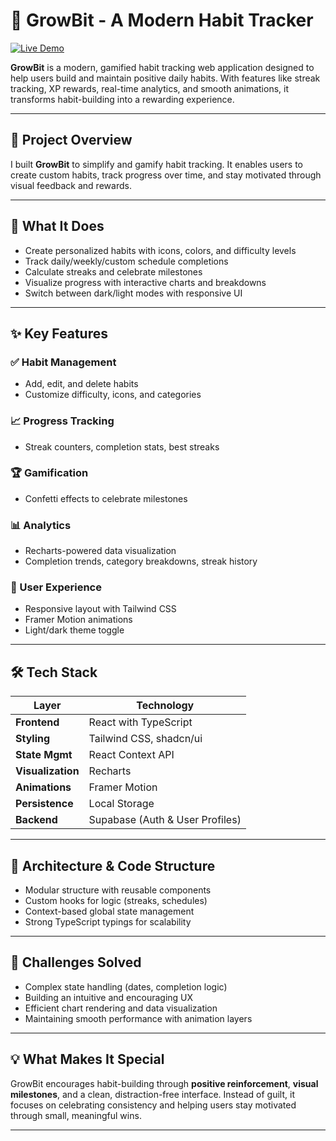 # 🌱 GrowBit - A Modern Habit Tracker

[![Live Demo](https://img.shields.io/badge/Live%20Demo-GrowBit-brightgreen)](https://growbit.vercel.app)

**GrowBit** is a modern, gamified habit tracking web application designed to help users build and maintain positive daily habits. With features like streak tracking, XP rewards, real-time analytics, and smooth animations, it transforms habit-building into a rewarding experience.

---

## 📌 Project Overview

I built **GrowBit** to simplify and gamify habit tracking. It enables users to create custom habits, track progress over time, and stay motivated through visual feedback and rewards.

---

## 🚀 What It Does

- Create personalized habits with icons, colors, and difficulty levels
- Track daily/weekly/custom schedule completions
- Calculate streaks and celebrate milestones
- Visualize progress with interactive charts and breakdowns
- Switch between dark/light modes with responsive UI

---

## ✨ Key Features

### ✅ Habit Management  
- Add, edit, and delete habits  
- Customize difficulty, icons, and categories  

### 📈 Progress Tracking  
- Streak counters, completion stats, best streaks  

### 🏆 Gamification  
- Confetti effects to celebrate milestones  

### 📊 Analytics  
- Recharts-powered data visualization  
- Completion trends, category breakdowns, streak history  

### 🌙 User Experience  
- Responsive layout with Tailwind CSS  
- Framer Motion animations  
- Light/dark theme toggle  

---

## 🛠️ Tech Stack

| Layer             | Technology                         |
|------------------|------------------------------------|
| **Frontend**      | React with TypeScript              |
| **Styling**       | Tailwind CSS, shadcn/ui            |
| **State Mgmt**    | React Context API                  |
| **Visualization** | Recharts                           |
| **Animations**    | Framer Motion                      |
| **Persistence**   | Local Storage                      |
| **Backend**       | Supabase (Auth & User Profiles)    |

---

## 🧱 Architecture & Code Structure

- Modular structure with reusable components  
- Custom hooks for logic (streaks, schedules)  
- Context-based global state management  
- Strong TypeScript typings for scalability  

---

## 🎯 Challenges Solved

- Complex state handling (dates, completion logic)  
- Building an intuitive and encouraging UX  
- Efficient chart rendering and data visualization  
- Maintaining smooth performance with animation layers  

---

## 💡 What Makes It Special

GrowBit encourages habit-building through **positive reinforcement**, **visual milestones**, and a clean, distraction-free interface. Instead of guilt, it focuses on celebrating consistency and helping users stay motivated through small, meaningful wins.

---
